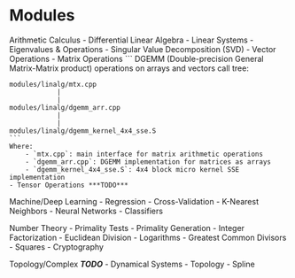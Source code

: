 Modules
====
Arithmetic
Calculus
    - Differential
Linear Algebra
    - Linear Systems
    - Eigenvalues & Operations
    - Singular Value Decomposition (SVD)
    - Vector Operations
    - Matrix Operations
    ```
    DGEMM (Double-precision General Matrix-Matrix product) 
    operations on arrays and vectors call tree:

    modules/linalg/mtx.cpp
                |
                |
    modules/linalg/dgemm_arr.cpp
                |
                |
    modules/linalg/dgemm_kernel_4x4_sse.S
    ```
    Where:
        - `mtx.cpp`: main interface for matrix arithmetic operations
        - `dgemm_arr.cpp`: DGEMM implementation for matrices as arrays
        - `dgemm_kernel_4x4_sse.S`: 4x4 block micro kernel SSE implementation
    - Tensor Operations ***TODO***

Machine/Deep Learning
    - Regression
    - Cross-Validation
    - K-Nearest Neighbors
    - Neural Networks
    - Classifiers

Number Theory
    - Primality Tests
    - Primality Generation
    - Integer Factorization
    - Euclidean Division
    - Logarithms
    - Greatest Common Divisors
    - Squares
    - Cryptography

Topology/Complex ***TODO***
    - Dynamical Systems
    - Topology
    - Spline
